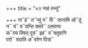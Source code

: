 +++
title = "०२ नाहं तन्तुं"

+++
ना᳓हं᳓ त᳓न्तुं न᳓ वि᳓ जानामि ओ᳓तुं  
न᳓ यं᳓ व᳓यन्ति समरे᳓ ऽतमानाः  
क᳓स्य स्वित् पुत्र᳓ इह᳓ व᳓क्तुवानि  
परो᳓ वदाति अ᳓वरेण पित्रा᳓